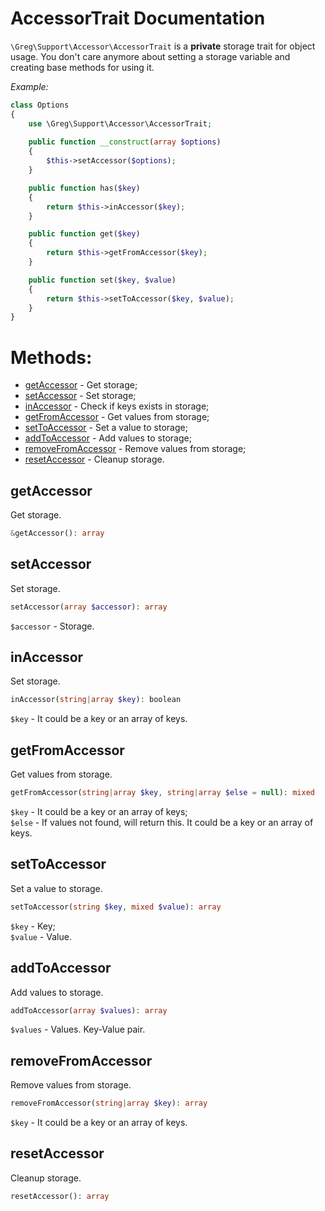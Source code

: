 # AccessorTrait Documentation

`\Greg\Support\Accessor\AccessorTrait` is a **private** storage trait for object usage.
You don't care anymore about setting a storage variable and creating base methods for using it. 

_Example:_

```php
class Options
{
    use \Greg\Support\Accessor\AccessorTrait;
    
    public function __construct(array $options)
    {
        $this->setAccessor($options);
    }

    public function has($key)
    {
        return $this->inAccessor($key);
    }

    public function get($key)
    {
        return $this->getFromAccessor($key);
    }

    public function set($key, $value)
    {
        return $this->setToAccessor($key, $value);
    }
}
```

# Methods:

* [getAccessor](#getaccessor) - Get storage;
* [setAccessor](#setaccessor) - Set storage;
* [inAccessor](#inaccessor) - Check if keys exists in storage;
* [getFromAccessor](#getfromaccessor) - Get values from storage;
* [setToAccessor](#settoaccessor) - Set a value to storage;
* [addToAccessor](#addtoaccessor) - Add values to storage;
* [removeFromAccessor](#removefromaccessor) - Remove values from storage;
* [resetAccessor](#resetaccessor) - Cleanup storage.

## getAccessor

Get storage.

```php
&getAccessor(): array
```

## setAccessor

Set storage.

```php
setAccessor(array $accessor): array
```

`$accessor` - Storage.

## inAccessor

Set storage.

```php
inAccessor(string|array $key): boolean
```

`$key` - It could be a key or an array of keys.

## getFromAccessor

Get values from storage.

```php
getFromAccessor(string|array $key, string|array $else = null): mixed
```

`$key` - It could be a key or an array of keys;  
`$else` - If values not found, will return this. It could be a key or an array of keys.

## setToAccessor

Set a value to storage.

```php
setToAccessor(string $key, mixed $value): array
```

`$key` - Key;  
`$value` - Value.

## addToAccessor

Add values to storage.

```php
addToAccessor(array $values): array
```

`$values` - Values. Key-Value pair.

## removeFromAccessor

Remove values from storage.

```php
removeFromAccessor(string|array $key): array
```

`$key` - It could be a key or an array of keys.

## resetAccessor

Cleanup storage.

```php
resetAccessor(): array
```
